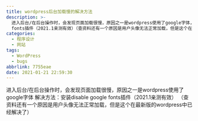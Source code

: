 ```yaml
---
title: wordpress后台加载慢的解决方法
description: >-
  进入后台/在后台操作时，会发现页面加载很慢，原因之一是wordpress使用了google字体，解决方法：安装disable google
  fonts插件（2021.1亲测有效）（查资料还有一个原因是用户头像无法正常加载，但是这个在最新版的wordpress中已经解决了）
categories:
  - 程序设计
  - 网站
tags:
  - WordPress
  - bugs
abbrlink: 7755eae
date: 2021-01-21 22:59:30
---
```


进入后台/在后台操作时，会发现页面加载很慢，原因之一是wordpress使用了google字体
解决方法：安装disable google fonts插件（2021.1亲测有效）
（查资料还有一个原因是用户头像无法正常加载，但是这个在最新版的wordpress中已经解决了）